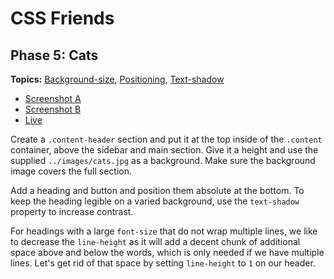 # CSS Friends

## Phase 5: Cats

**Topics:** [Background-size][t-background-size],
[Positioning][t-positioning], [Text-shadow][t-text-shadow]

- [Screenshot A][ss-05-a]
- [Screenshot B][ss-05-b]
- [Live][live-05]

Create a `.content-header` section and put it at the top inside of the
`.content` container, above the sidebar and main section. Give it a
height and use the supplied `../images/cats.jpg` as a
background. Make sure the background image covers the full section.

Add a heading and button and position them absolute at the bottom. To
keep the heading legible on a varied background, use the `text-shadow`
property to increase contrast.

For headings with a large `font-size` that do not wrap multiple lines,
we like to decrease the `line-height` as it will add a decent chunk of
additional space above and below the words, which is only needed if we
have multiple lines. Let's get rid of that space by setting
`line-height` to `1` on our header.

[ss-05-a]: https://github.com/appacademy/curriculum/blob/master/html-css/micro-projects/css-friends/docs/screenshots/05-cats-a.png
[ss-05-b]: https://github.com/appacademy/curriculum/blob/master/html-css/micro-projects/css-friends/docs/screenshots/05-cats-b.png
[live-05]: http://appacademy.github.io/css-friends/solution/05-cats.html

[t-background-size]: https://developer.mozilla.org/en-US/docs/Web/CSS/background-size
[t-text-shadow]: https://developer.mozilla.org/en-US/docs/Web/CSS/text-shadow
[t-line-height]: http://css-tricks.com/almanac/properties/l/line-height/
[t-positioning]: https://github.com/appacademy/css-demos/#positioning
